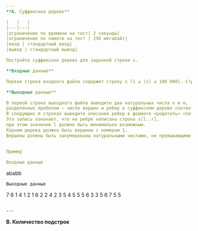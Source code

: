 ```yaml
---
**A. Суффиксное дерево**

|   |   |
|---|---|
|ограничение по времени на тест| 2 секунды|
|ограничение по памяти на тест | 256 мегабайт|
|ввод | стандартный ввод|
|вывод | стандартный вывод|

Постройте суффиксное дерево для заданной строки s.

**Входные данные**

Первая строка входного файла содержит строку s (1 ≤ |s| ≤ 100 000). Строка состоит из строчных латинских букв.

**Выходные данные**

В первой строке выходного файла выведите два натуральных числа n и m, 
разделенных пробелом — число вершин и ребер в суффиксном дереве соответственно. 
В следующих m строках выведите описания ребер в формате <родитель> <потомок> < l> < r>.
Эта запись означает, что на ребре написана строка s[l..r], 
при этом значение l должно быть минимально возможным. 
Корнем дерева должна быть вершина с номером 1. 
Вершины должны быть занумерованы натуральными числами, не превышающими n.


Пример

Входные данные
```
ababb
```
Выходные данные
```
7 6
1 4 1 2
1 6 2 2
4 2 3 5
4 5 5 5
6 3 3 5
6 7 5 5
```

---
```

**B. Количество подстрок**
